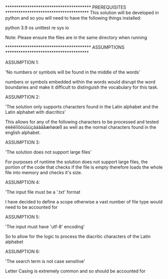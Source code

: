 *************************************** PREREQUISITES **************************************
This solution will be developed in python and so you will need to have the following things installed:

python 3.9
os
unittest
re
sys
io

Note: Please ensure the files are in the same directory when running

*************************************** ASSUMPTIONS **************************************


ASSUMPTION 1:

'No numbers or symbols will be found in the middle of the words'

numbers or symbols embedded within the words would disrupt the word boundaries and make it difficult to distinguish the vocabulary for this task.


ASSUMPTION 2:

'The solution only supports characters found in the Latin alphabet and the Latin alphabet with diacritics'

This allows for any of the following characters to be processed and tested éèêëîïôöùûüçàáâäåæñøœß as well as the normal characters found in the english alphabet.


ASSUMPTION 3:

'The solution does not support large files'

For purposes of runtime the solution does not support large files, the portion of the code that checks if the file is empty therefore loads the whole file into memory and checks it's size.


ASSUMPTION 4:

'The input file must be a '.txt' format

I have decided to define a scope otherwise a vast number of file type would need to be accounted for


ASSUMPTION 5:

'The input must have 'utf-8' encoding'

So to allow for the logic to process the diacritic characters of the Latin alphabet


ASSUMPTION 6:

'The search term is not case sensitive'

Letter Casing is extremely common and so should be accounted for